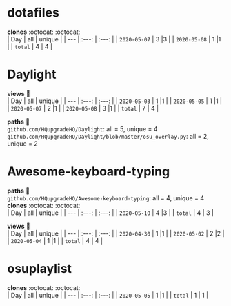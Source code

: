 # dotafiles <br/>
**clones** :octocat: :octocat:<br/>
| Day | all | unique |
| --- | :---: | :---: |
| `2020-05-07` | 3 |3 |
| `2020-05-08` | 1 |1 |
| `total` | 4 | 4 |

# Daylight <br/>
**views** :eyes:<br/>
| Day | all | unique |
| --- | :---: | :---: |
| `2020-05-03` | 1 |1 |
| `2020-05-05` | 1 |1 |
| `2020-05-07` | 2 |1 |
| `2020-05-08` | 3 |1 |
| `total` | 7 | 4 |

**paths** :open_file_folder:<br/>
`github.com/HQupgradeHQ/Daylight`: all = 5, unique = 4<br/>
`github.com/HQupgradeHQ/Daylight/blob/master/osu_overlay.py`: all = 2, unique = 2<br/>
# Awesome-keyboard-typing <br/>
**paths** :open_file_folder:<br/>
`github.com/HQupgradeHQ/Awesome-keyboard-typing`: all = 4, unique = 4<br/>
**clones** :octocat: :octocat:<br/>
| Day | all | unique |
| --- | :---: | :---: |
| `2020-05-10` | 4 |3 |
| `total` | 4 | 3 |

**views** :eyes:<br/>
| Day | all | unique |
| --- | :---: | :---: |
| `2020-04-30` | 1 |1 |
| `2020-05-02` | 2 |2 |
| `2020-05-04` | 1 |1 |
| `total` | 4 | 4 |

# osuplaylist <br/>
**clones** :octocat: :octocat:<br/>
| Day | all | unique |
| --- | :---: | :---: |
| `2020-05-05` | 1 |1 |
| `total` | 1 | 1 |

